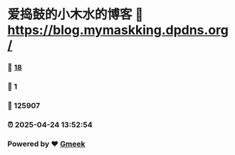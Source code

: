 # 爱捣鼓的小木水的博客 :link: https://blog.mymaskking.dpdns.org/ 
### :page_facing_up: [18](https://blog.mymaskking.dpdns.org//tag.html) 
### :speech_balloon: 1 
### :hibiscus: 125907 
### :alarm_clock: 2025-04-24 13:52:54 
### Powered by :heart: [Gmeek](https://github.com/Meekdai/Gmeek)

